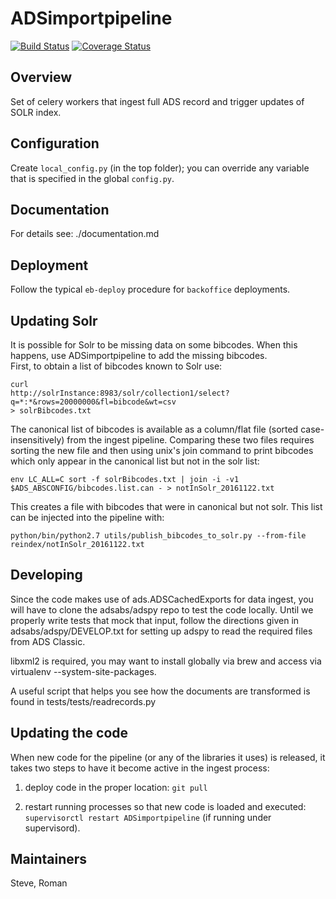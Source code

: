 # ADSimportpipeline

[![Build Status](https://travis-ci.org/adsabs/ADSimportpipeline.svg?branch=master)](https://travis-ci.org/adsabs/ADSimportpipeline)
[![Coverage Status](https://coveralls.io/repos/adsabs/ADSimportpipeline/badge.svg?branch=master)](https://coveralls.io/r/adsabs/ADSimportpipeline)

## Overview

Set of celery workers that ingest full ADS record and trigger updates of SOLR index.


## Configuration

Create `local_config.py` (in the top folder); you can override any variable that is specified in
the global `config.py`.

## Documentation

For details see: ./documentation.md


## Deployment

Follow the typical `eb-deploy` procedure for `backoffice` deployments.  



## Updating Solr
It is possible for Solr to be missing data on some bibcodes.  When
this happens, use ADSimportpipeline to add the missing bibcodes.  
First, to obtain a list of bibcodes known to Solr use:
```
curl 
http://solrInstance:8983/solr/collection1/select?q=*:*&rows=20000000&fl=bibcode&wt=csv
> solrBibcodes.txt
```

The canonical list of bibcodes is available as a column/flat file (sorted case-insensitively)
from the ingest pipeline.  Comparing these two files requires sorting the new file
and then using unix's join command to print bibcodes which only appear in the canonical list
but not in the solr list:

```
env LC_ALL=C sort -f solrBibcodes.txt | join -i -v1 $ADS_ABSCONFIG/bibcodes.list.can - > notInSolr_20161122.txt
```

This creates a file with bibcodes that were in canonical but not
solr.  This list can be injected into the pipeline with:
```
python/bin/python2.7 utils/publish_bibcodes_to_solr.py --from-file reindex/notInSolr_20161122.txt
```

## Developing
Since the code makes use of ads.ADSCachedExports for data ingest, you will have to clone the adsabs/adspy
repo to test the code locally.  Until we properly write tests that mock that input, follow the
directions given in adsabs/adspy/DEVELOP.txt for setting up adspy to read the required files from ADS Classic.

libxml2 is required, you may want to install globally via brew and access via virtualenv --system-site-packages.

A useful script that helps you see how the documents are transformed is found in tests/tests/readrecords.py

## Updating the code

When new code for the pipeline (or any of the libraries it uses) is released, it takes two steps
to have it become active in the ingest process:

1. deploy code in the proper location: `git pull`

1. restart running processes so that new code is loaded and executed: `supervisorctl restart ADSimportpipeline`
(if running under supervisord).


## Maintainers

Steve, Roman
